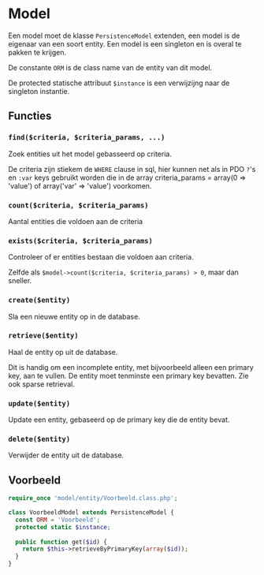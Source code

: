 # Model

Een model moet de klasse `PersistenceModel` extenden, een model is de eigenaar van een soort entity. Een model is een singleton en is overal te pakken te krijgen.

De constante `ORM` is de class name van de entity van dit model.

De protected statische attribuut `$instance` is een verwijzijng naar de singleton instantie.

## Functies

### `find($criteria, $criteria_params, ...)`

Zoek entities uit het model gebasseerd op criteria. 

De criteria zijn stiekem de `WHERE` clause in sql, hier kunnen net als in PDO `?`'s en `:var` keys gebruikt worden die in de array criteria_params = array(0 => 'value') of array('var' => 'value') voorkomen.

### `count($criteria, $criteria_params)`

Aantal entities die voldoen aan de criteria

### `exists($criteria, $criteria_params)`

Controleer of er entities bestaan die voldoen aan criteria.

Zelfde als `$model->count($criteria, $criteria_params) > 0`, maar dan sneller.

### `create($entity)`

Sla een nieuwe entity op in de database.

### `retrieve($entity)`

Haal de entity op uit de database.

Dit is handig om een incomplete entity, met bijvoorbeeld alleen een primary key, aan te vullen. De entity moet tenminste een primary key bevatten. Zie ook sparse retrieval.

### `update($entity)`

Update een entity, gebaseerd op de primary key die de entity bevat.

### `delete($entity)`

Verwijder de entity uit de database.

## Voorbeeld

```PHP
require_once 'model/entity/Voorbeeld.class.php';

class VoorbeeldModel extends PersistenceModel {
  const ORM = 'Voorbeeld';
  protected static $instance;
  
  public function get($id) {
    return $this->retrieveByPrimaryKey(array($id));
  }
}
```
